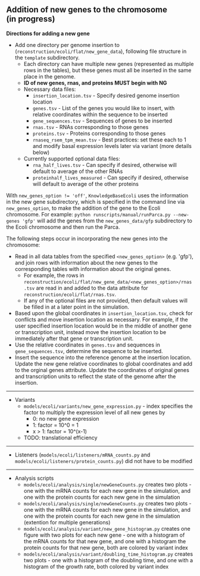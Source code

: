 Addition of new genes to the chromosome<br>(in progress)
---

<b>Directions for adding a new gene</b><br>

* Add one directory per genome insertion to (`reconstruction/ecoli/flat/new_gene_data`), following file structure in the `template` subdirectory.  
  * Each directory can have multiple new genes (represented as multiple rows in the tables), but these genes must all be inserted in the same place in the genome.
  * <b>ID of new genes, rnas, and proteins MUST begin with NG</b>
  * Necessary data files:
    * `insertion_location.tsv` - Specify desired genome insertion location
    * `genes.tsv` - List of the genes you would like to insert, with relative coordinates within the sequence to be inserted
    * `gene_sequences.tsv` - Sequences of genes to be inserted
    * `rnas.tsv` - RNAs corresponding to those genes
    * `proteins.tsv` - Proteins corresponding to those genes
    *  `rnaseq_rsem_tpm_mean.tsv` - Best practices: set these each to 1 and modify basal expression levels later via variant (more details below)
  * Currently supported optional data files:
    * `rna_half_lives.tsv` - Can specify if desired, otherwise will default to average of the other RNAs
    * `proteinhalf_lives_measured` - Can specify if desired, otherwise will default to average of the other proteins

With `new_genes_option != 'off'`, `KnowledgeBaseEcoli` uses the information in the new gene subdirectory, which is specified in the command line via `new_genes_option`, to make the addition of the gene to the Ecoli chromosome.
For example: `python runscripts/manual/runParca.py --new-genes 'gfp'` will add the genes from the `new_genes_data/gfp` subdirectory to the Ecoli chromosome and then run the Parca.

The following steps occur in incorporating the new genes into the chromosome:
* Read in all data tables from the specified `<new_genes_option>` (e.g. 'gfp'), and join rows with information about the new genes to the corresponding tables with information about the original genes.
  * For example, the rows in `reconstruction/ecoli/flat/new_gene_data/<new_genes_option>/rnas.tsv` are read in and added to the data attribute for `reconstruction/ecoli/flat/rnas.tsv`.
  * If any of the optional files are not provided, then default values will be filled in at a later point in the simulation.
* Based upon the global coordinates in `insertion_location.tsv`, check for conflicts and move insertion location as necessary. For example, if the user specified insertion location would be in the middle of another gene or transcription unit, instead move the insertion location to be immediately after that gene or transcription unit.
* Use the relative coordinates in `genes.tsv` and sequences in `gene_sequences.tsv`, determine the sequence to be inserted.
* Insert the sequence into the reference genome at the insertion location. Update the new gene relative coordinates to global coordinates and add to the orginal genes attribute. Update the coordinates of original genes and transcription units to reflect the state of the genome after the insertion.

---

* Variants
  * `models/ecoli/variants/new_gene_expression.py` - index specifies the factor to multiply the expression level of all new genes by
    * 0: no new gene expression
    * 1: factor = 10^0 = 1
    * x > 1: factor = 10^(x-1)
  * TODO: translational efficiency

---

* Listeners (`models/ecoli/listeners/mRNA_counts.py` and `models/ecoli/listeners/protein_counts.py`) did not have to be modified

---

* Analysis scripts
  * `models/ecoli/analysis/single/newGeneCounts.py` creates two plots - one with the mRNA counts for each new gene in the simulation, and one with the protein counts for each new gene in the simulation
  * `models/ecoli/analysis/single/newGeneCounts.py` creates two plots - one with the mRNA counts for each new gene in the simulation, and one with the protein counts for each new gene in the simulation (extention for multiple generations)
  * `models/ecoli/analysis/variant/new_gene_histogram.py` creates one figure with two plots for each new gene - one with a histogram of the mRNA counts for that new gene, and one with a histogram the protein counts for that new gene, both are colored by variant index
  * `models/ecoli/analysis/variant/doubling_time_histogram.py` creates two plots - one with a histogram of the doubling time, and one with a histogram of the growth rate, both colored by variant index

  

